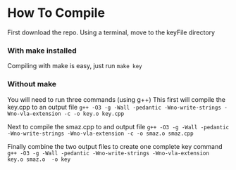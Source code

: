 # How To Compile
First download the repo.
Using a terminal, move to the keyFile directory

### With make installed
Compiling with make is easy, just run 
`make key`

### Without make
You will need to run three commands (using g++) 
This first will compile the key.cpp to an output file
`g++ -O3 -g -Wall -pedantic -Wno-write-strings -Wno-vla-extension -c -o key.o key.cpp`

Next to compile the smaz.cpp to and output file
`g++ -O3 -g -Wall -pedantic -Wno-write-strings -Wno-vla-extension -c -o smaz.o smaz.cpp`

Finally combine the two output files to create one complete key command
`g++ -O3 -g -Wall -pedantic -Wno-write-strings -Wno-vla-extension  key.o smaz.o  -o key`
